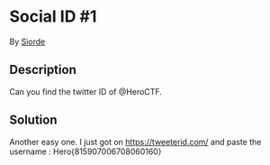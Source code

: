# Social ID #1

By [Siorde](https://github.com/Siorde)

## Description
Can you find the twitter ID of @HeroCTF.

## Solution
Another easy one. I just got on https://tweeterid.com/ and paste the username : Hero{815907006708060160}

